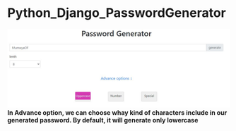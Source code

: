 # Python_Django_PasswordGenerator
![](pictures/main.jpg)
**In Advance option, we can choose whay kind of characters include in our
generated password. By default, it will generate only lowercase**

